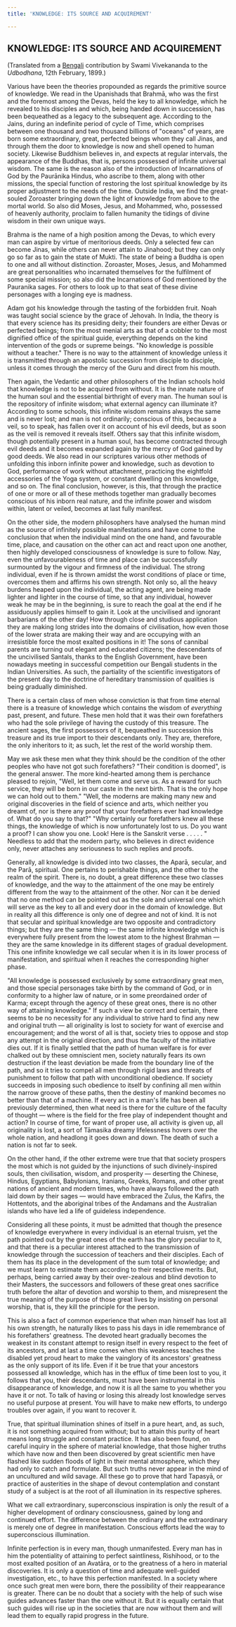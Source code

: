 ```yaml
---
title: 'KNOWLEDGE: ITS SOURCE AND ACQUIREMENT'

---
```





  

## KNOWLEDGE: ITS SOURCE AND ACQUIREMENT

(Translated from a [Bengali](b6031_gyanarjan.pdf) contribution by Swami
Vivekananda to the *Udbodhana*, 12th February, 1899.)

Various have been the theories propounded as regards the primitive
source of knowledge. We read in the Upanishads that Brahmā, who was the
first and the foremost among the Devas, held the key to all knowledge,
which he revealed to his disciples and which, being handed down in
succession, has been bequeathed as a legacy to the subsequent age.
According to the Jains, during an indefinite period of cycle of Time,
which comprises between one thousand and two thousand billions of
"oceans" of years, are born some extraordinary, great, perfected beings
whom they call Jinas, and through them the door to knowledge is now and
shell opened to human society. Likewise Buddhism believes in, and
expects at regular intervals, the appearance of the Buddhas, that is,
persons possessed of infinite universal wisdom. The same is the reason
also of the introduction of Incarnations of God by the Paurānika Hindus,
who ascribe to them, along with other missions, the special function of
restoring the lost spiritual knowledge by its proper adjustment to the
needs of the time. Outside India, we find the great-souled Zoroaster
bringing down the light of knowledge from above to the mortal world. So
also did Moses, Jesus, and Mohammed, who, possessed of heavenly
authority, proclaim to fallen humanity the tidings of divine wisdom in
their own unique ways.

Brahma is the name of a high position among the Devas, to which every
man can aspire by virtue of meritorious deeds. Only a selected few can
become Jinas, while others can never attain to Jinahood; but they can
only go so far as to gain the state of Mukti. The state of being a
Buddha is open to one and all without distinction. Zoroaster, Moses,
Jesus, and Mohammed are great personalities who incarnated themselves
for the fulfilment of some special mission; so also did the Incarnations
of God mentioned by the Pauranika sages. For others to look up to that
seat of these divine personages with a longing eye is madness.

Adam got his knowledge through the tasting of the forbidden fruit. Noah
was taught social science by the grace of Jehovah. In India, the theory
is that every science has its presiding deity; their founders are either
Devas or perfected beings; from the most menial arts as that of a
cobbler to the most dignified office of the spiritual guide, everything
depends on the kind intervention of the gods or supreme beings. "No
knowledge is possible without a teacher." There is no way to the
attainment of knowledge unless it is transmitted through an apostolic
succession from disciple to disciple, unless it comes through the mercy
of the Guru and direct from his mouth.

Then again, the Vedantic and other philosophers of the Indian schools
hold that knowledge is not to be acquired from without. It is the innate
nature of the human soul and the essential birthright of every man. The
human soul is the repository of infinite wisdom; what external agency
can illuminate it? According to some schools, this infinite wisdom
remains always the same and is never lost; and man is not ordinarily;
conscious of this, because a veil, so to speak, has fallen over it on
account of his evil deeds, but as soon as the veil is removed it reveals
itself. Others say that this infinite wisdom, though potentially present
in a human soul, has become contracted through evil deeds and it becomes
expanded again by the mercy of God gained by good deeds. We also read in
our scriptures various other methods of unfolding this inborn infinite
power and knowledge, such as devotion to God, performance of work
without attachment, practicing the eightfold accessories of the Yoga
system, or constant dwelling on this knowledge, and so on. The final
conclusion, however, is this, that through the practice of one or more
or all of these methods together man gradually becomes conscious of his
inborn real nature, and the infinite power and wisdom within, latent or
veiled, becomes at last fully manifest.

On the other side, the modern philosophers have analysed the human mind
as the source of infinitely possible manifestations and have come to the
conclusion that when the individual mind on the one hand, and favourable
time, place, and causation on the other can act and react upon one
another, then highly developed consciousness of knowledge is sure to
follow. Nay, even the unfavourableness of time and place can be
successfully surmounted by the vigour and firmness of the individual.
The strong individual, even if he is thrown amidst the worst conditions
of place or time, overcomes them and affirms his own strength. Not only
so, all the heavy burdens heaped upon the individual, the acting agent,
are being made lighter and lighter in the course of time, so that any
individual, however weak he may be in the beginning, is sure to reach
the goal at the end if he assiduously applies himself to gain it. Look
at the uncivilised and ignorant barbarians of the other day! How through
close and studious application they are making long strides into the
domains of civilisation, how even those of the lower strata are making
their way and are occupying with an irresistible force the most exalted
positions in it! The sons of cannibal parents are turning out elegant
and educated citizens; the descendants of the uncivilised Santals,
thanks to the English Government, have been nowadays meeting in
successful competition our Bengali students in the Indian Universities.
As such, the partiality of the scientific investigators of the present
day to the doctrine of hereditary transmission of qualities is being
gradually diminished.

There is a certain class of men whose conviction is that from time
eternal there is a treasure of knowledge which contains the wisdom of
*everything* past, present, and future. These men hold that it was their
own forefathers who had the sole privilege of having the custody of this
treasure. The ancient sages, the first possessors of it, bequeathed in
succession this treasure and its true import to their descendants only.
They are, therefore, the only inheritors to it; as such, let the rest of
the world worship them.

May we ask these men what they think should be the condition of the
other peoples who have not got such forefathers? "Their condition is
doomed", is the general answer. The more kind-hearted among them is
perchance pleased to rejoin, "Well, let them come and serve us. As a
reward for such service, they will be born in our caste in the next
birth. That is the only hope we can hold out to them." "Well, the
moderns are making many new and original discoveries in the field of
science and arts, which neither you dreamt of, nor is there any proof
that your forefathers ever had knowledge of. What do you say to that?"
"Why certainly our forefathers knew all these things, the knowledge of
which is now unfortunately lost to us. Do you want a proof? I can show
you one. Look! Here is the Sanskrit verse . . . . . " Needless to add
that the modern party, who believes in direct evidence only, never
attaches any seriousness to such replies and proofs.

Generally, all knowledge is divided into two classes, the Aparā,
secular, and the Parā, spiritual. One pertains to perishable things, and
the other to the realm of the spirit. There is, no doubt, a great
difference these two classes of knowledge, and the way to the attainment
of the one may be entirely different from the way to the attainment of
the other. Nor can it be denied that no one method can be pointed out as
the sole and universal one which will serve as the key to all and every
door in the domain of knowledge. But in reality all this difference is
only one of degree and not of kind. It is not that secular and spiritual
knowledge are two opposite and contradictory things; but they are the
same thing — the same infinite knowledge which is everywhere fully
present from the lowest atom to the highest Brahman — they are the same
knowledge in its different stages of gradual development. This one
infinite knowledge we call secular when it is in its lower process of
manifestation, and spiritual when it reaches the corresponding higher
phase.

"All knowledge is possessed exclusively by some extraordinary great men,
and those special personages take birth by the command of God, or in
conformity to a higher law of nature, or in some preordained order of
Karma; except through the agency of these great ones, there is no other
way of attaining knowledge." If such a view be correct and certain,
there seems to be no necessity for any individual to strive hard to find
any new and original truth — all originality is lost to society for want
of exercise and encouragement; and the worst of all is that, society
tries to oppose and stop any attempt in the original direction, and thus
the faculty of the initiative dies out. If it is finally settled that
the path of human welfare is for ever chalked out by these omniscient
men, society naturally fears its own destruction if the least deviation
be made from the boundary line of the path, and so it tries to compel
all men through rigid laws and threats of punishment to follow that path
with unconditional obedience. If society succeeds in imposing such
obedience to itself by confining all men within the narrow groove of
these paths, then the destiny of mankind becomes no better than that of
a machine. If every act in a man's life has been all previously
determined, then what need is there for the culture of the faculty of
thought — where is the field for the free play of independent thought
and action? In course of time, for want of proper use, all activity is
given up, all originality is lost, a sort of Tāmasika dreamy
lifelessness hovers over the whole nation, and headlong it goes down and
down. The death of such a nation is not far to seek.

On the other hand, if the other extreme were true that that society
prospers the most which is not guided by the injunctions of such
divinely-inspired souls, then civilisation, wisdom, and prosperity —
deserting the Chinese, Hindus, Egyptians, Babylonians, Iranians, Greeks,
Romans, and other great nations of ancient and modern times, who have
always followed the path laid down by their sages — would have embraced
the Zulus, the Kafirs, the Hottentots, and the aboriginal tribes of the
Andamans and the Australian islands who have led a life of guideless
independence.

Considering all these points, it must be admitted that though the
presence of knowledge everywhere in every individual is an eternal
truism, yet the path pointed out by the great ones of the earth has the
glory peculiar to it, and that there is a peculiar interest attached to
the transmission of knowledge through the succession of teachers and
their disciples. Each of them has its place in the development of the
sum total of knowledge; and we must learn to estimate them according to
their respective merits. But, perhaps, being carried away by their
over-zealous and blind devotion to their Masters, the successors and
followers of these great ones sacrifice truth before the altar of
devotion and worship to them, and misrepresent the true meaning of the
purpose of those great lives by insisting on personal worship, that is,
they kill the principle for the person.

This is also a fact of common experience that when man himself has lost
all his own strength, he naturally likes to pass his days in idle
remembrance of his forefathers' greatness. The devoted heart gradually
becomes the weakest in its constant attempt to resign itself in every
respect to the feet of its ancestors, and at last a time comes when this
weakness teaches the disabled yet proud heart to make the vainglory of
its ancestors' greatness as the only support of its life. Even if it be
true that your ancestors possessed all knowledge, which has in the
efflux of time been lost to you, it follows that you, their descendants,
must have been instrumental in this disappearance of knowledge, and now
it is all the same to you whether you have it or not. To talk of having
or losing this already lost knowledge serves no useful purpose at
present. You will have to make new efforts, to undergo troubles over
again, if you want to recover it.

True, that spiritual illumination shines of itself in a pure heart, and,
as such, it is not something acquired from without; but to attain this
purity of heart means long struggle and constant practice. It has also
been found, on careful inquiry in the sphere of material knowledge, that
those higher truths which have now and then been discovered by great
scientific men have flashed like sudden floods of light in their mental
atmosphere, which they had only to catch and formulate. But such truths
never appear in the mind of an uncultured and wild savage. All these go
to prove that hard Tapasyā, or practice of austerities in the shape of
devout contemplation and constant study of a subject is at the root of
all illumination in its respective spheres.

What we call extraordinary, superconscious inspiration is only the
result of a higher development of ordinary consciousness, gained by long
and continued effort. The difference between the ordinary and the
extraordinary is merely one of degree in manifestation. Conscious
efforts lead the way to superconscious illumination.

Infinite perfection is in every man, though unmanifested. Every man has
in him the potentiality of attaining to perfect saintliness, Rishihood,
or to the most exalted position of an Avatāra, or to the greatness of a
hero in material discoveries. It is only a question of time and adequate
well-guided investigation, etc., to have this perfection manifested. In
a society where once such great men were born, there the possibility of
their reappearance is greater. There can be no doubt that a society with
the help of such wise guides advances faster than the one without it.
But it is equally certain that such guides will rise up in the societies
that are now without them and will lead them to equally rapid progress
in the future.


